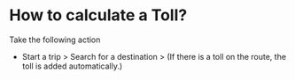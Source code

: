 # How to calculate a Toll?
Take the following action

* Start a trip > Search for a destination > (If there is a toll on the route, the toll is added automatically.)